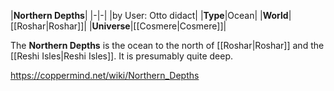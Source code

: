 |**Northern Depths**|
|-|-|
|by User: Otto didact|
|**Type**|Ocean|
|**World**|[[Roshar\|Roshar]]|
|**Universe**|[[Cosmere\|Cosmere]]|

The **Northern Depths** is the ocean to the north of [[Roshar\|Roshar]] and the [[Reshi Isles\|Reshi Isles]]. It is presumably quite deep.



https://coppermind.net/wiki/Northern_Depths